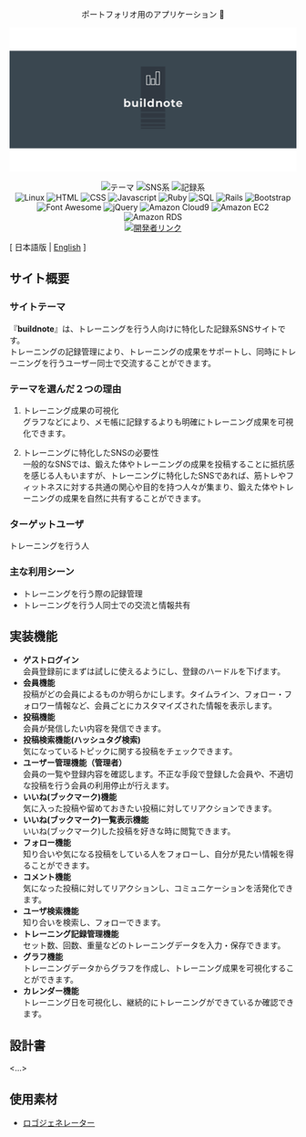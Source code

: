 <p align="center">
ポートフォリオ用のアプリケーション 💪
</p>

<p align="center">
<img src="app/assets/images/buildnote/linkedin_banner_image_2.png" alt="buildnote">
</p>

<p align="center">
<img src="https://img.shields.io/badge/テーマ-ffd700" alt="テーマ">
<img src="https://img.shields.io/badge/SNS%E7%B3%BB-ffd700" alt="SNS系">
<img src="https://img.shields.io/badge/%E8%A8%98%E9%8C%B2%E7%B3%BB-ffd700" alt="記録系">
<br>
<img src="https://img.shields.io/badge/-Linux-6C6694.svg?logo=linux&style=flat" alt="Linux">
<img src="https://img.shields.io/badge/-HTML-333.svg?logo=html5&style=flat" alt="HTML">
<img src="https://img.shields.io/badge/-CSS-1572B6.svg?logo=css3&style=flat" alt="CSS">
<img src="https://img.shields.io/badge/Javascript-276DC3.svg?logo=javascript&style=flat" alt="Javascript">
<img src="https://img.shields.io/badge/-Ruby%203.1.2p20-CC342D.svg?logo=Ruby&style=flat" alt="Ruby">
<img src="https://img.shields.io/badge/SQL-4479A1" alt="SQL">
<img src="https://img.shields.io/badge/-Rails%206.1.7.3-CC0000.svg?logo=rubyonrails&style=flat" alt="Rails">
<img src="https://img.shields.io/badge/-Bootstrap-563D7C.svg?logo=bootstrap&style=flat" alt="Bootstrap">
<img src="https://img.shields.io/badge/-Font%20Awesome-fffafa.svg?logo=fontawesome&style=flat" alt="Font Awesome">
<img src="https://img.shields.io/badge/-jQuery-0769AD.svg?logo=jquery&style=flat" alt="jQuery">
<img src="https://img.shields.io/badge/Amazon%20Cloud9-blue" alt="Amazon Cloud9">
<img src="https://img.shields.io/badge/-Amazon%20EC2-ff4500.svg?logo=amazonec2&style=flat" alt="Amazon EC2">
<img src="https://img.shields.io/badge/-Amazon%20RDS-000080.svg?logo=amazonrds&style=flat" alt="Amazon RDS">
<br>
<a href="https://github.com/yusukeee811">
<img src="https://img.shields.io/badge/Created%20by-yusukeee811-blue?logo=github" alt="開発者リンク">
</a>
</p>

[ 日本語版 | [English](README-eng.md) ]
## サイト概要
### サイトテーマ
『<b>buildnote</b>』は、トレーニングを行う人向けに特化した記録系SNSサイトです。<br>
トレーニングの記録管理により、トレーニングの成果をサポートし、同時にトレーニングを行うユーザー同士で交流することができます。

### テーマを選んだ２つの理由
1. トレーニング成果の可視化<br>
  グラフなどにより、メモ帳に記録するよりも明確にトレーニング成果を可視化できます。<br>

2. トレーニングに特化したSNSの必要性<br>
  一般的なSNSでは、鍛えた体やトレーニングの成果を投稿することに抵抗感を感じる人もいますが、トレーニングに特化したSNSであれば、筋トレやフィットネスに対する共通の関心や目的を持つ人々が集まり、鍛えた体やトレーニングの成果を自然に共有することができます。

### ターゲットユーザ
トレーニングを行う人

### 主な利用シーン
- トレーニングを行う際の記録管理
- トレーニングを行う人同士での交流と情報共有

## 実装機能
- <b>ゲストログイン</b> <br> 会員登録前にまずは試しに使えるようにし、登録のハードルを下げます。
- <b>会員機能</b> <br> 投稿がどの会員によるものか明らかにします。タイムライン、フォロー・フォロワー情報など、会員ごとにカスタマイズされた情報を表示します。
- <b>投稿機能</b> <br> 会員が発信したい内容を発信できます。
- <b>投稿検索機能(ハッシュタグ検索)</b> <br> 気になっているトピックに関する投稿をチェックできます。
- <b>ユーザー管理機能（管理者）</b> <br> 会員の一覧や登録内容を確認します。不正な手段で登録した会員や、不適切な投稿を行う会員の利用停止が行えます。
- <b>いいね(ブックマーク)機能</b> <br> 気に入った投稿や留めておきたい投稿に対してリアクションできます。
- <b>いいね(ブックマーク)一覧表示機能</b> <br> いいね(ブックマーク)した投稿を好きな時に閲覧できます。
- <b>フォロー機能</b> <br> 知り合いや気になる投稿をしている人をフォローし、自分が見たい情報を得ることができます。
- <b>コメント機能</b> <br> 気になった投稿に対してリアクションし、コミュニケーションを活発化できます。
- <b>ユーザ検索機能</b> <br> 知り合いを検索し、フォローできます。
- <b>トレーニング記録管理機能</b> <br> セット数、回数、重量などのトレーニングデータを入力・保存できます。
- <b>グラフ機能</b> <br> トレーニングデータからグラフを作成し、トレーニング成果を可視化することができます。
- <b>カレンダー機能</b> <br> トレーニング日を可視化し、継続的にトレーニングができているか確認できます。

## 設計書
<...>

## 使用素材
- [ロゴジェネレーター](https://www.shopify.com/jp/tools/logo-maker)